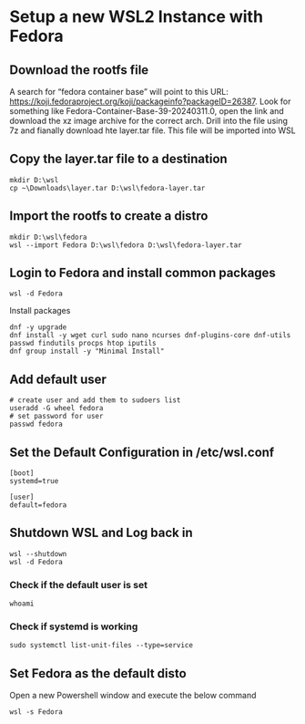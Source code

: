 # Setup a new WSL2 Instance with Fedora

## Download the rootfs file
A search for “fedora container base” will point to this URL: https://koji.fedoraproject.org/koji/packageinfo?packageID=26387. 
Look for something like Fedora-Container-Base-39-20240311.0, open the link and download the xz image archive for the correct arch.
Drill into the file using 7z and fianally download hte layer.tar file.
This file will be imported into WSL

## Copy the layer.tar file to a destination
```
mkdir D:\wsl
cp ~\Downloads\layer.tar D:\wsl\fedora-layer.tar
```

## Import the rootfs to create a distro
```
mkdir D:\wsl\fedora 
wsl --import Fedora D:\wsl\fedora D:\wsl\fedora-layer.tar
```

## Login to Fedora and install common packages
```
wsl -d Fedora
```
Install packages
```
dnf -y upgrade
dnf install -y wget curl sudo nano ncurses dnf-plugins-core dnf-utils passwd findutils procps htop iputils
dnf group install -y "Minimal Install"
```

## Add default user
```
# create user and add them to sudoers list
useradd -G wheel fedora
# set password for user
passwd fedora
```

## Set the Default Configuration in /etc/wsl.conf
```
[boot]
systemd=true

[user]
default=fedora
```

## Shutdown WSL and Log back in
```
wsl --shutdown
wsl -d Fedora
```

### Check if the default user is set
```
whoami
```

### Check if systemd is working
```
sudo systemctl list-unit-files --type=service
```

## Set Fedora as the default disto
Open a new Powershell window and execute the below command
```
wsl -s Fedora
```
